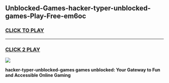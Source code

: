 
## Unblocked-Games-hacker-typer-unblocked-games-Play-Free-em6oc
<h3>
<a href="https://premium76.site?title=hacker-typer-unblocked-games&ref=17A">CLICK TO PLAY</a></h3>
<hr>

<h3>
<a href="https://premium76.site?title=hacker-typer-unblocked-games&ref=17A">CLICK 2 PLAY</a>
  
</h3>

<a href="https://premium76.site?title=hacker-typer-unblocked-games&ref=17A"><img src="https://clearcache.store/games.png"></a>


**hacker-typer-unblocked-games games unblocked: Your Gateway to Fun and Accessible Online Gaming**
